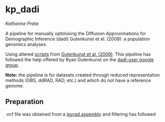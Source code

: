 # kp_dadi
*Katharine Prata*

A pipeline for manually optimising the Diffusion Approximations for Demographic Inference (dadi) Gutenkunst et el. (2009): a population genomics analyses.

Using altered [scripts](https://bitbucket.org/gutenkunstlab/dadi/src/master/) from [Gutenkunst et al. (2009)](https://dx.plos.org/10.1371/journal.pgen.1000695). This pipeline has followed the help offered by Ryan Gutenkunst on the [dadi-user google group](https://groups.google.com/g/dadi-user).

**Note:** the pipeline is for datasets created through reduced representation methods (GBS, ddRAD, RAD, etc.) and which do not have a reference genome.
## Preparation

.vcf file was obtained from a [ipyrad assembly]( https://ipyrad.readthedocs.io/en/latest/index.html ) and filtering has followed 

